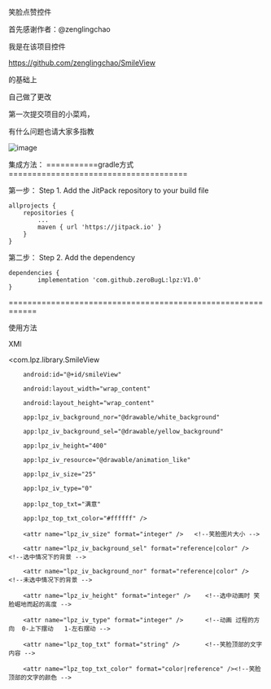 笑脸点赞控件

首先感谢作者：@zenglingchao 

我是在该项目控件

https://github.com/zenglingchao/SmileView

的基础上

自己做了更改 

第一次提交项目的小菜鸡，

有什么问题也请大家多指教


![image](https://github.com/zeroBugL/lpz/blob/master/gif/ezgif.com-video-to-gif.gif)





集成方法：
===========gradle方式 ======================================

第一步：
Step 1. Add the JitPack repository to your build file

	allprojects {
		repositories {
			...
			maven { url 'https://jitpack.io' }
		}
	}


第二步：
Step 2. Add the dependency

	dependencies {
	        implementation 'com.github.zeroBugL:lpz:V1.0'
	}
	
============================================================




使用方法

XMl

 <com.lpz.library.SmileView
 
        android:id="@+id/smileView"
	
        android:layout_width="wrap_content"
	
        android:layout_height="wrap_content"
	
        app:lpz_iv_background_nor="@drawable/white_background"
	
        app:lpz_iv_background_sel="@drawable/yellow_background"
	
        app:lpz_iv_height="400"
	
        app:lpz_iv_resource="@drawable/animation_like"
	
        app:lpz_iv_size="25"
	
        app:lpz_iv_type="0"
	
        app:lpz_top_txt="满意"
	
        app:lpz_top_txt_color="#ffffff" />
	



  <attr name="lpz_iv_resource" format="reference" />   <!--笑脸图片资源 -->
  
        <attr name="lpz_iv_size" format="integer" />   <!--笑脸图片大小 -->
	
        <attr name="lpz_iv_background_sel" format="reference|color" />   <!--选中情况下的背景 -->
	
        <attr name="lpz_iv_background_nor" format="reference|color" />   <!--未选中情况下的背景 -->
	
        <attr name="lpz_iv_height" format="integer" />    <!--选中动画时 笑脸崛地而起的高度 -->
	
        <attr name="lpz_iv_type" format="integer" />      <!--动画 过程的方向  0-上下摆动   1-左右摆动 -->
	
        <attr name="lpz_top_txt" format="string" />       <!--笑脸顶部的文字内容 -->
	
        <attr name="lpz_top_txt_color" format="color|reference" /><!--笑脸顶部的文字的颜色 -->
	
